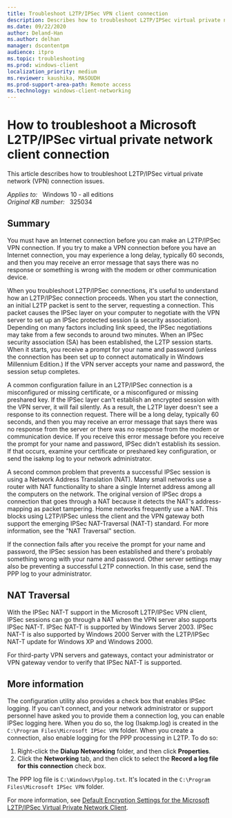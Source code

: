 ```yaml
---
title: Troubleshoot L2TP/IPSec VPN client connection
description: Describes how to troubleshoot L2TP/IPSec virtual private network (VPN) connection issues.
ms.date: 09/22/2020
author: Deland-Han
ms.author: delhan
manager: dscontentpm
audience: itpro
ms.topic: troubleshooting
ms.prod: windows-client
localization_priority: medium
ms.reviewer: kaushika, MASOUDH
ms.prod-support-area-path: Remote access
ms.technology: windows-client-networking
---
```

# How to troubleshoot a Microsoft L2TP/IPSec virtual private network client connection

This article describes how to troubleshoot L2TP/IPSec virtual private network (VPN) connection issues.

_Applies to:_ &nbsp; Windows 10 - all editions  
_Original KB number:_ &nbsp; 325034

## Summary

You must have an Internet connection before you can make an L2TP/IPSec VPN connection. If you try to make a VPN connection before you have an Internet connection, you may experience a long delay, typically 60 seconds, and then you may receive an error message that says there was no response or something is wrong with the modem or other communication device.

When you troubleshoot L2TP/IPSec connections, it's useful to understand how an L2TP/IPSec connection proceeds. When you start the connection, an initial L2TP packet is sent to the server, requesting a connection. This packet causes the IPSec layer on your computer to negotiate with the VPN server to set up an IPSec protected session (a security association). Depending on many factors including link speed, the IPSec negotiations may take from a few seconds to around two minutes. When an IPSec security association (SA) has been established, the L2TP session starts. When it starts, you receive a prompt for your name and password (unless the connection has been set up to connect automatically in Windows Millennium Edition.) If the VPN server accepts your name and password, the session setup completes.

A common configuration failure in an L2TP/IPSec connection is a misconfigured or missing certificate, or a misconfigured or missing preshared key. If the IPSec layer can't establish an encrypted session with the VPN server, it will fail silently. As a result, the L2TP layer doesn't see a response to its connection request. There will be a long delay, typically 60 seconds, and then you may receive an error message that says there was no response from the server or there was no response from the modem or communication device. If you receive this error message before you receive the prompt for your name and password, IPSec didn't establish its session. If that occurs, examine your certificate or preshared key configuration, or send the isakmp log to your network administrator.

A second common problem that prevents a successful IPSec session is using a Network Address Translation (NAT). Many small networks use a router with NAT functionality to share a single Internet address among all the computers on the network. The original version of IPSec drops a connection that goes through a NAT because it detects the NAT's address-mapping as packet tampering. Home networks frequently use a NAT. This blocks using L2TP/IPSec unless the client and the VPN gateway both support the emerging IPSec NAT-Traversal (NAT-T) standard. For more information, see the "NAT Traversal" section.

If the connection fails after you receive the prompt for your name and password, the IPSec session has been established and there's probably something wrong with your name and password. Other server settings may also be preventing a successful L2TP connection. In this case, send the PPP log to your administrator.

## NAT Traversal

With the IPSec NAT-T support in the Microsoft L2TP/IPSec VPN client, IPSec sessions can go through a NAT when the VPN server also supports IPSec NAT-T. IPSec NAT-T is supported by Windows Server 2003. IPSec NAT-T is also supported by Windows 2000 Server with the L2TP/IPSec NAT-T update for Windows XP and Windows 2000.

For third-party VPN servers and gateways, contact your administrator or VPN gateway vendor to verify that IPSec NAT-T is supported.

## More information

The configuration utility also provides a check box that enables IPSec logging. If you can't connect, and your network administrator or support personnel have asked you to provide them a connection log, you can enable IPSec logging here. When you do so, the log (Isakmp.log) is created in the `C:\Program Files\Microsoft IPSec VPN` folder. When you create a connection, also enable logging for the PPP processing in L2TP. To do so:

1. Right-click the **Dialup Networking** folder, and then click **Properties**.
2. Click the **Networking** tab, and then click to select the **Record a log file for this connection** check box.

The PPP log file is `C:\Windows\Ppplog.txt`. It's located in the `C:\Program Files\Microsoft IPSec VPN` folder.

For more information, see [Default Encryption Settings for the Microsoft L2TP/IPSec Virtual Private Network Client](https://support.microsoft.com/help/325158).

